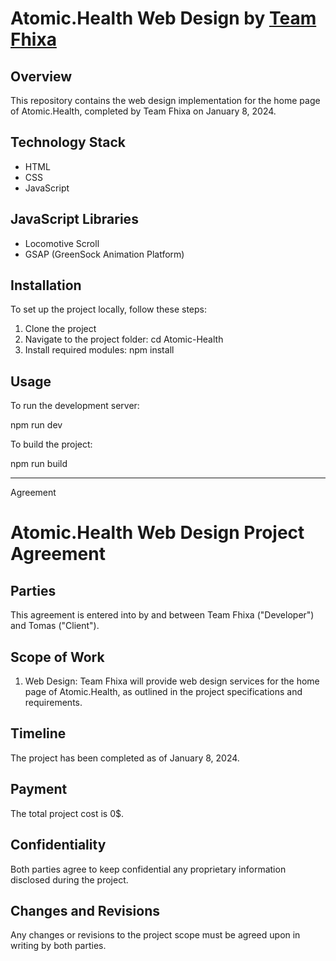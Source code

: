 # Atomic.Health Web Design by [Team Fhixa](https://fhixa.com)

## Overview

This repository contains the web design implementation for the home page of Atomic.Health, completed by Team Fhixa on January 8, 2024.

## Technology Stack

- HTML
- CSS
- JavaScript

## JavaScript Libraries

- Locomotive Scroll
- GSAP (GreenSock Animation Platform)

## Installation

To set up the project locally, follow these steps:
1. Clone the project
2. Navigate to the project folder: cd Atomic-Health
3. Install required modules: npm install

## Usage

To run the development server:


npm run dev


To build the project:


npm run build


---

Agreement

# Atomic.Health Web Design Project Agreement

## Parties

This agreement is entered into by and between Team Fhixa ("Developer") and Tomas ("Client").

## Scope of Work

1. Web Design: Team Fhixa will provide web design services for the home page of Atomic.Health, as outlined in the project specifications and requirements.


## Timeline

The project has been completed as of January 8, 2024.

## Payment

The total project cost is 0$.


## Confidentiality

Both parties agree to keep confidential any proprietary information disclosed during the project.

## Changes and Revisions

Any changes or revisions to the project scope must be agreed upon in writing by both parties.
